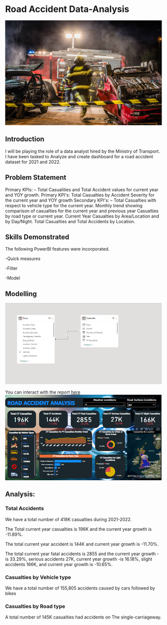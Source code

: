 # Road Accident Data-Analysis

![](introduction_image.jpg)

## Introduction
I will be playing the role of a data analyst hired by the Ministry of Transport. I have been tasked to
Analyze and create dashboard for a road accident dataset for 2021 and 2022.

## Problem Statement
Primary KPIs: – Total Casualities and Total Accident values for current year and YOY growth.
Primary KPI's: Total Casualties by Accident Severity for the current year and YOY growth
Secondary KPI's: – Total Casualties with respect to vehicle type for the current year.
Monthly trend showing comparison of casualties for the current year and previous year
Casualties by road type or current year.
Current Year Casualties by Area/Location and by Day/Night.
Total Casualties and Total Accidents by Location.

## Skills Demonstrated
The following PowerBI features were incorporated.

-Quick measures

-Filter

-Model

## Modelling
![](modelling_image.png)

You can interact with the report [here](https://app.powerbi.com/groups/me/reports/03f33334-9106-405e-9809-3647c1eac251/ReportSection?experience=power-bi)
![](dashboard_image.png)

## Analysis:

### Total Accidents

We have a total number of 418K casualties during 2021-2022.

The Total current year casualties is 196K and the current year growth is -11.89%.

The total current year accident is 144K and current year growth is -11.70%.

The total current year fatal accidents is 2855 and the current year growth -is 33.29%, serious accidents 27K, current year growth -is 16.18%, slight accidents 166K, and current year growth is -10.65%.


### Casualties by Vehicle type

We have a total number of 155,805 accidents caused by cars followed by bikes

### Casualties by Road type

A total number of 145K casualties had accidents on The single-carriageway.

